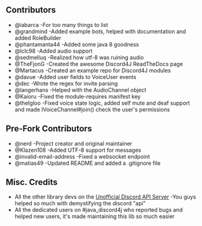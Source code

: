 ## Contributors
* @iabarca -For too many things to list
* @grandmind -Added example bots, helped with documentation and added RoleBuilder
* @phantamanta44 -Added some java 8 goodness
* @lclc98 -Added audio support
* @sedmelluq -Realized how utf-8 was ruining audio
* @TheFjonG -Created the awesome Discord4J ReadTheDocs page
* @Martacus -Created an example repo for Discord4J modules
* @davue -Added user fields to VoiceUser events
* @dec -Wrote the regex for invite parsing
* @langerhans -Helped with the AudioChannel object
* @Kaioru -Fixed the module-requires manifest key
* @theIgloo -Fixed voice state logic, added self mute and deaf support and made IVoiceChannel#join() check the user's 
permissions

## Pre-Fork Contributors
* @nerd -Project creator and original maintainer
* @Klazen108 -Added UTF-8 support for messages
* @invalid-email-address -Fixed a websocket endpoint
* @matias49 -Updated README and added a .gitignore file

## Misc. Credits
* All the other library devs on the [Unofficial Discord API Server](https://discord.gg/0SBTUU1wZTU7PCok) -You guys helped so 
much with demystifying the discord "api"
* All the dedicated users on #java_discord4j who reported bugs and helped new users, it's made maintaining this lib so 
much easier
